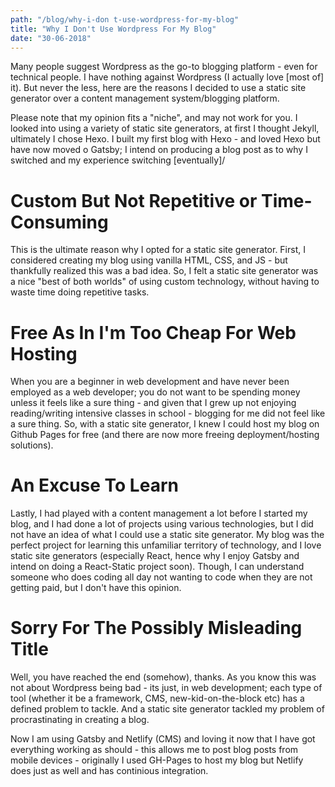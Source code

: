 ```yaml
--- 
path: "/blog/why-i-don t-use-wordpress-for-my-blog"
title: "Why I Don't Use Wordpress For My Blog" 
date: "30-06-2018" 
---
```


Many people suggest Wordpress as the go-to blogging platform - even for technical people. I have nothing against Wordpress (I actually love [most of] it). But never the less, here are the reasons I decided to use a static site generator over a content management system/blogging platform.  
<!-- more --> 

Please note that my opinion fits a "niche", and may not work for you. I looked into using a variety of static site generators, at first I thought Jekyll, ultimately I chose Hexo. I built my first blog with Hexo - and loved Hexo but have now moved o Gatsby; I intend on producing a blog post as to why I switched and my experience switching [eventually]/ 

 # Custom But Not Repetitive or Time-Consuming 
This is the ultimate reason why I opted for a static site generator. First, I considered creating my blog using vanilla HTML, CSS, and JS - but thankfully realized this was a bad idea.  So, I felt a static site generator was a nice "best of both worlds" of using custom technology, without having to waste time doing repetitive tasks. 

# Free As In I'm Too Cheap For Web Hosting 
When you are a beginner in web development and have never been employed as a web developer; you do not want to be spending money unless it feels like a sure thing - and given that I grew up not enjoying reading/writing intensive classes in school - blogging for me did not feel like  a sure thing. So, with a static site generator, I knew I could host my blog on Github Pages for free (and there are now more freeing deployment/hosting solutions). 

# An Excuse To Learn 
Lastly, I had played with a content management a lot before I started my blog, and I had done a lot of projects using various technologies, but I did not have an idea of what I could use a static site generator. My blog was the perfect project for learning this unfamiliar territory of technology, and I love static site generators (especially React, hence why I enjoy Gatsby and intend on doing a React-Static project soon). Though, I can understand someone who does coding all day not wanting to code when they are not getting paid, but I don't have this opinion. 

# Sorry For The Possibly Misleading Title 
Well, you have reached the end (somehow), thanks. As you know this was not about Wordpress being bad - its just, in web development; each type of tool (whether it be a framework, CMS, new-kid-on-the-block etc) has a defined problem to tackle. And a static site generator tackled my problem of procrastinating in creating a blog. 

Now I am using Gatsby and Netlify (CMS) and loving it now that I have got everything working as should - this allows me to post blog posts from mobile devices - originally I used GH-Pages to host my blog but Netlify does just as well and has continious integration. 
